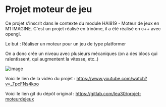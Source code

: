 # Projet moteur de jeu

Ce projet s'inscrit dans le contexte du module HAI819 - Moteur de jeux en M1 IMAGINE. C'est un projet réalisé en trinôme, il a été réalisé en c++ avec opengl.

Le but : Réaliser un moteur pour un jeu de type platformer

On a donc crée un niveau avec plusieurs mécaniques (on a des blocs qui ralentissent, qui augmentent la vitesse, etc..)

![image](https://github.com/LeaSerrano/ProjetMoteur/assets/113998552/e0c4ceb6-d768-44b4-83d2-f442f0e66185)

Voici le lien de la vidéo du projet : https://www.youtube.com/watch?v=_TpcFNs4koo

Voici le lien git du dépôt original : https://gitlab.com/lea30/projet-moteurdejeux
